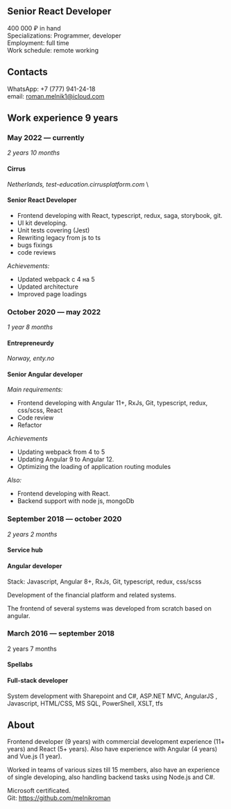 ## Senior React Developer

400 000 ₽ in hand \
Specializations: Programmer, developer \
Employment: full time \
Work schedule: remote working

## Contacts

WhatsApp: +7 (777) 941-24-18 \
email: roman.melnik1@icloud.com

## Work experience 9 years

### May 2022 — currently

_2 years 10 months_

#### Cirrus

_Netherlands, test-education.cirrusplatform.com_ \

#### Senior React Developer

* Frontend developing with React, typescript, redux, saga, storybook, git.
* UI kit developing.
* Unit tests covering (Jest)
* Rewriting legacy from js to ts
* bugs fixings
* code reviews

_Achievements:_

* Updated webpack с 4 на 5
* Updated architecture
* Improved page loadings

### October 2020 — may 2022

_1 year 8 months_

#### Entrepreneurdy

_Norway, enty.no_

#### Senior Angular developer

_Main requirements:_

* Frontend developing with Angular 11+, RxJs, Git, typescript, redux, css/scss, React
* Code review
* Refactor

_Achievements_

* Updating webpack from 4 to 5
* Updating Angular 9 to Angular 12.
* Optimizing the loading of application routing modules

_Also:_

* Frontend developing with React.
* Backend support with node js, mongoDb

### September 2018 — october 2020

_2 years 2 months_
#### Service hub

#### Angular developer
Stack: Javascript, Angular 8+, RxJs, Git, typescript, redux, css/scss

Development of the financial platform and related systems.

The frontend of several systems was developed from scratch based
on angular.

### March 2016 — september 2018
2 years 7 months
#### Spellabs

#### Full-stack developer
System development with Sharepoint and C#, ASP.NET MVC, AngularJS , Javascript, HTML/CSS, MS SQL,
PowerShell, XSLT, tfs


## About

Frontend developer (9 years) with commercial development experience (11+ years) and React (5+ years). Also have experience with Angular (4 years) and Vue.js (1 year).

Worked in teams of various sizes till 15 members, also have an experience of single developing, also handling backend tasks using Node.js and C#.

Microsoft certificated. \
Git: https://github.com/melnikroman
